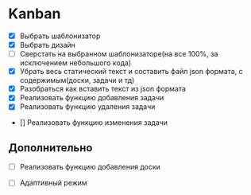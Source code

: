 # Kanban

- [x] Выбрать шаблонизатор
- [x] Выбрать дизайн
- [ ] Сверстать на выбранном шаблонизаторе(на все 100%, за исключением небольшого кода)
- [x] Убрать весь статический текст и составить файл json формата, с содержимым(доски, задачи и тд)
- [x] Разобраться как вставить текст из json формата
- [x] Реализовать функцию добавления задачи
- [x] Реализовать функцию удаления задачи
- [] Реализовать функцию изменения задачи


## Дополнительно 
- [ ] Реализовать функцию добавления доски
- [ ] Адаптивный режим

